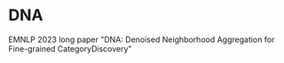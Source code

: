 # DNA
EMNLP 2023 long paper "DNA: Denoised Neighborhood Aggregation for Fine-grained CategoryDiscovery"
